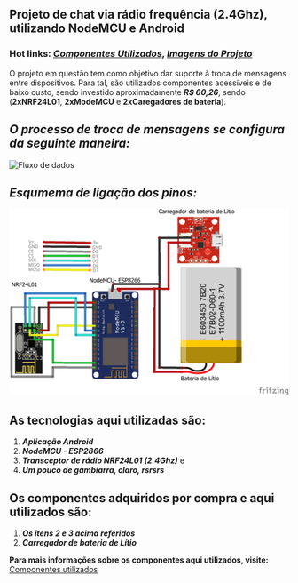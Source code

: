 ## Projeto de chat via rádio frequência (2.4Ghz), utilizando NodeMCU e Android

### Hot links: _<a href="https://github.com/sostenesg7/Chat-Radio-NodeMCU-Android/wiki/Componentes-Utilizados">Componentes Utilizados</a>_, _<a href="https://github.com/sostenesg7/Chat-Radio-NodeMCU-Android/wiki/Imagens-do-projeto">Imagens do Projeto</a>_

O projeto em questão tem como objetivo dar suporte à troca de mensagens entre dispositivos. Para tal, são utilizados componentes acessíveis e de baixo custo, sendo investido aproximadamente _**R$ 60,26**_, sendo (**2xNRF24L01**, **2xModeMCU** e **2xCaregadores de bateria**).

## _**O processo de troca de mensagens se configura da seguinte maneira:**_

![Fluxo de dados](https://3.bp.blogspot.com/-OKhQK2Snfv4/WYk1p44LeKI/AAAAAAAAFGc/n0w7XNj4kMMRqgA-KGGPyMHkkTG9beXVACLcBGAs/s1600/radio.jpg)

## _**Esqumema de ligação dos pinos:**_

![Esqumema de ligação dos pinos](https://raw.githubusercontent.com/sostenesg7/Chat-Radio-NodeMCU-Android/master/Circuit-Schematic/Chat-RADIO-Fritzing-Schematic.png)

## As tecnologias aqui utilizadas são:
1. _**Aplicação Android**_
2. _**NodeMCU - ESP2866**_
3. _**Transceptor de rádio NRF24L01 (2.4Ghz)**_ e
4. _**Um pouco de gambiarra, claro, rsrsrs**_

## Os componentes adquiridos por compra e aqui utilizados são:
1. _**Os itens 2 e 3 acima referidos**_
3. _**Carregador de bateria de Lítio**_<br>


**Para mais informações sobre os componentes aqui utilizados, visite:**
<a href="https://github.com/sostenesg7/Chat-Radio-NodeMCU-Android/wiki/Componentes-Utilizados">Componentes utilizados</a>

